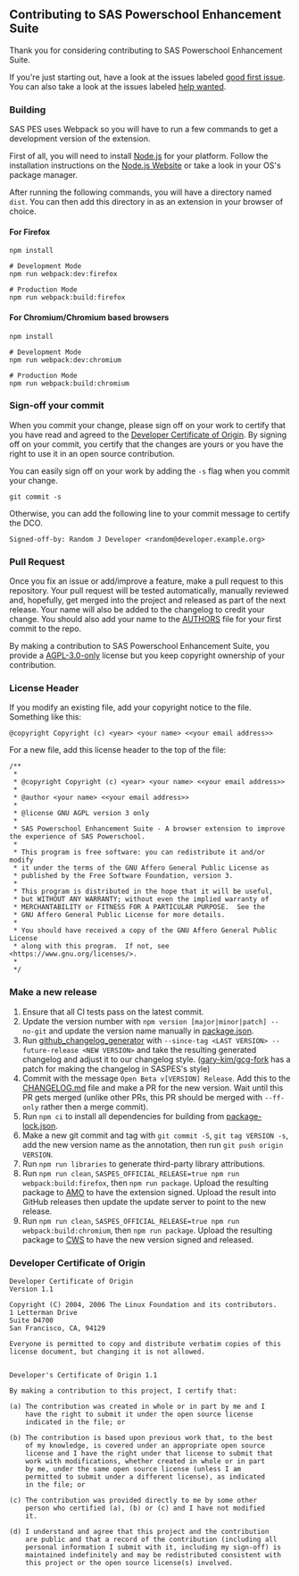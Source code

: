 ## Contributing to SAS Powerschool Enhancement Suite

Thank you for considering contributing to SAS Powerschool Enhancement Suite.

If you're just starting out, have a look at the issues labeled [good first issue](https://github.com/gary-kim/saspes/labels/good%20first%20issue). You can also take a look at the issues labeled [help wanted](https://github.com/gary-kim/saspes/labels/help%20wanted).

### Building
SAS PES uses Webpack so you will have to run a few commands to get a development version of the extension.

First of all, you will need to install [Node.js](https://nodejs.org/en/) for your platform. Follow the installation instructions on the [Node.js Website](https://nodejs.org/en/) or take a look in your OS's package manager.

After running the following commands, you will have a directory named `dist`. You can then add this directory in as an extension in your browser of choice.

#### For Firefox
```
npm install

# Development Mode
npm run webpack:dev:firefox

# Production Mode
npm run webpack:build:firefox
```

#### For Chromium/Chromium based browsers
```
npm install

# Development Mode
npm run webpack:dev:chromium

# Production Mode
npm run webpack:build:chromium
```

### Sign-off your commit

When you commit your change, please sign off on your work to certify that you have read and agreed to the [Developer Certificate of Origin](#developer-certificate-of-origin). By signing off on your commit, you certify that the changes are yours or you have the right to use it in an open source contribution.

You can easily sign off on your work by adding the `-s` flag when you commit your change.
```
git commit -s
```
Otherwise, you can add the following line to your commit message to certify the DCO.
```
Signed-off-by: Random J Developer <random@developer.example.org>
```

### Pull Request

Once you fix an issue or add/improve a feature, make a pull request to this repository. Your pull request will be tested automatically, manually reviewed and, hopefully, get merged into the project and released as part of the next release. Your name will also be added to the changelog to credit your change. You should also add your name to the [AUTHORS](AUTHORS) file for your first commit to the repo.

By making a contribution to SAS Powerschool Enhancement Suite, you provide a [AGPL-3.0-only](/LICENSE) license but you keep copyright ownership of your contribution.

### License Header

If you modify an existing file, add your copyright notice to the file. Something like this:
```
@copyright Copyright (c) <year> <your name> <<your email address>>
```
For a new file, add this license header to the top of the file:
```
/**
 *
 * @copyright Copyright (c) <year> <your name> <<your email address>>
 *
 * @author <your name> <<your email address>>
 *
 * @license GNU AGPL version 3 only
 *
 * SAS Powerschool Enhancement Suite - A browser extension to improve the experience of SAS Powerschool.
 *
 * This program is free software: you can redistribute it and/or modify
 * it under the terms of the GNU Affero General Public License as
 * published by the Free Software Foundation, version 3.
 *
 * This program is distributed in the hope that it will be useful,
 * but WITHOUT ANY WARRANTY; without even the implied warranty of
 * MERCHANTABILITY or FITNESS FOR A PARTICULAR PURPOSE.  See the
 * GNU Affero General Public License for more details.
 *
 * You should have received a copy of the GNU Affero General Public License
 * along with this program.  If not, see <https://www.gnu.org/licenses/>.
 *
 */
```

### Make a new release

1. Ensure that all CI tests pass on the latest commit.
2. Update the version number with `npm version [major|minor|patch] --no-git` and update the version name manually in [package.json](package.json).
3. Run [github_changelog_generator](https://github.com/github-changelog-generator/github-changelog-generator) with `--since-tag <LAST VERSION> --future-release <NEW VERSION>` and take the resulting generated changelog and adjust it to our changelog style. ([gary-kim/gcg-fork](https://github.com/gary-kim/gcg-fork) has a patch for making the changelog in SASPES's style)
4. Commit with the message `Open Beta v[VERSION] Release`.  Add this to the [CHANGELOG.md](CHANGELOG.md) file and make a PR for the new version. Wait until this PR gets merged (unlike other PRs, this PR should be merged with `--ff-only` rather then a merge commit).
5. Run `npm ci` to install all dependencies for building from [package-lock.json](package-lock.json).
6. Make a new git commit and tag with `git commit -S`,  `git tag VERSION -s`, add the new version name as the annotation, then run `git push origin VERSION`.
7. Run `npm run libraries` to generate third-party library attributions.
8. Run `npm run clean`, `SASPES_OFFICIAL_RELEASE=true npm run webpack:build:firefox`, then `npm run package`. Upload the resulting package to [AMO](https://addons.mozilla.org/en-US/developers/addons) to have the extension signed. Upload the result into GitHub releases then update the update server to point to the new release.
9. Run `npm run clean`, `SASPES_OFFICIAL_RELEASE=true npm run webpack:build:chromium`, then `npm run package`. Upload the resulting package to [CWS](https://chrome.google.com/webstore/developer/dashboard) to have the new version signed and released.

### Developer Certificate of Origin
```
Developer Certificate of Origin
Version 1.1

Copyright (C) 2004, 2006 The Linux Foundation and its contributors.
1 Letterman Drive
Suite D4700
San Francisco, CA, 94129

Everyone is permitted to copy and distribute verbatim copies of this
license document, but changing it is not allowed.


Developer's Certificate of Origin 1.1

By making a contribution to this project, I certify that:

(a) The contribution was created in whole or in part by me and I
    have the right to submit it under the open source license
    indicated in the file; or

(b) The contribution is based upon previous work that, to the best
    of my knowledge, is covered under an appropriate open source
    license and I have the right under that license to submit that
    work with modifications, whether created in whole or in part
    by me, under the same open source license (unless I am
    permitted to submit under a different license), as indicated
    in the file; or

(c) The contribution was provided directly to me by some other
    person who certified (a), (b) or (c) and I have not modified
    it.

(d) I understand and agree that this project and the contribution
    are public and that a record of the contribution (including all
    personal information I submit with it, including my sign-off) is
    maintained indefinitely and may be redistributed consistent with
    this project or the open source license(s) involved.

```
